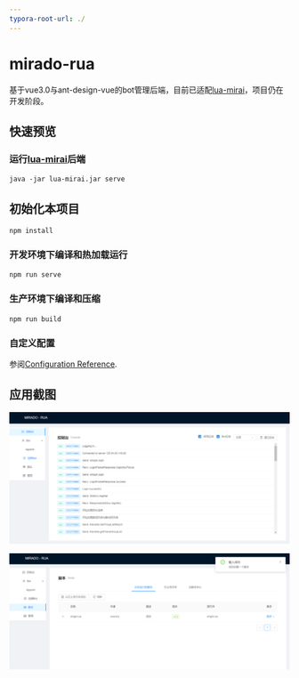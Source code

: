 ```yaml
---
typora-root-url: ./
---
```


# mirado-rua

基于vue3.0与ant-design-vue的bot管理后端，目前已适配[lua-mirai](https://github.com/only52607/lua-mirai)，项目仍在开发阶段。<br />



## 快速预览

### 运行[lua-mirai](https://github.com/only52607/lua-mirai)后端

```
java -jar lua-mirai.jar serve
```

## 初始化本项目

```
npm install
```

### 开发环境下编译和热加载运行
```
npm run serve
```

### 生产环境下编译和压缩
```
npm run build
```

### 自定义配置
参阅[Configuration Reference](https://cli.vuejs.org/config/).



## 应用截图

![screenshots2](/screenshots/screenshots2.png)

![screenshots1](/screenshots/screenshots1.png)